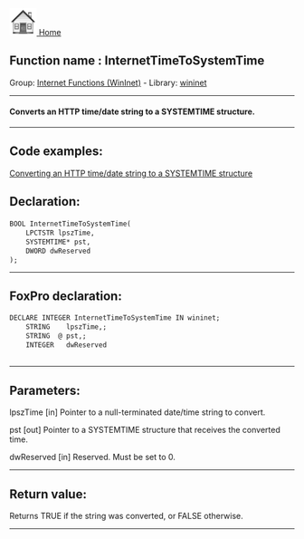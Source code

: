 [<img src="../../images/home.png"> Home ](https://github.com/VFPX/Win32API)  

## Function name : InternetTimeToSystemTime
Group: [Internet Functions (WinInet)](../../functions_group.md#Internet_Functions_(WinInet))  -  Library: [wininet](../../libraries.md#wininet)  
***  


#### Converts an HTTP time/date string to a SYSTEMTIME structure.
***  


## Code examples:
[Converting an HTTP time/date string to a SYSTEMTIME structure](../../samples/sample_328.md)  

## Declaration:
```foxpro  
BOOL InternetTimeToSystemTime(
	LPCTSTR lpszTime,
	SYSTEMTIME* pst,
	DWORD dwReserved
);  
```  
***  


## FoxPro declaration:
```foxpro  
DECLARE INTEGER InternetTimeToSystemTime IN wininet;
	STRING    lpszTime,;
	STRING  @ pst,;
	INTEGER   dwReserved
  
```  
***  


## Parameters:
lpszTime
[in] Pointer to a null-terminated date/time string to convert.

pst
[out] Pointer to a SYSTEMTIME structure that receives the converted time.

dwReserved
[in] Reserved. Must be set to 0.  
***  


## Return value:
Returns TRUE if the string was converted, or FALSE otherwise.  
***  

